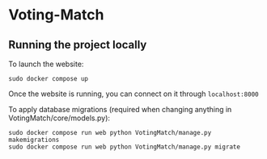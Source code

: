 # Voting-Match

## Running the project locally
To launch the website:

```Shell
sudo docker compose up
```

Once the website is running, you can connect on it through `localhost:8000`

To apply database migrations (required when changing anything in VotingMatch/core/models.py):

```Shell
sudo docker compose run web python VotingMatch/manage.py makemigrations
sudo docker compose run web python VotingMatch/manage.py migrate
```